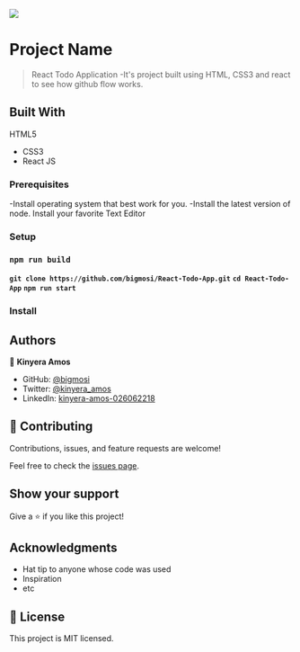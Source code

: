 ![](https://img.shields.io/badge/Microverse-blueviolet)

# Project Name

> React Todo Application
-It's project built using HTML, CSS3 and react to see how github flow works.

## Built With

HTML5
- CSS3
- React JS

### Prerequisites
-Install operating system that best work for you.
-Install the latest version of node.
Install your favorite Text Editor
### Setup
### `npm run build`
**`git clone https://github.com/bigmosi/React-Todo-App.git`**
**`cd React-Todo-App`**
**`npm run start`**
### Install


## Authors

👤 **Kinyera Amos**

- GitHub: [@bigmosi](https://github.com/bigmosi/)
- Twitter: [@kinyera_amos](https://twitter.com/kinyera_amos)
- LinkedIn: [kinyera-amos-026062218](https://linkedin.com/in/kinyera-amos-026062218)

## 🤝 Contributing

Contributions, issues, and feature requests are welcome!

Feel free to check the [issues page](https://github.com/bigmosi/React-Todo-App/issues).

## Show your support

Give a ⭐️ if you like this project!

## Acknowledgments

- Hat tip to anyone whose code was used
- Inspiration
- etc

## 📝 License

This project is MIT licensed.

